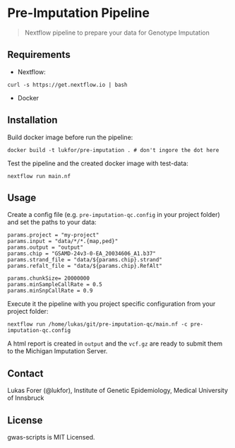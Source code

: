 # Pre-Imputation Pipeline

> Nextflow pipeline to prepare your data for Genotype Imputation

## Requirements

- Nextflow:

```
curl -s https://get.nextflow.io | bash
```

- Docker

## Installation

Build docker image before run the pipeline:

```
docker build -t lukfor/pre-imputation . # don't ingore the dot here
```


Test the pipeline and the created docker image with test-data:

```
nextflow run main.nf
```

## Usage

Create a config file (e.g. `pre-imputation-qc.config` in your project folder) and set the paths to your data:

```
params.project = "my-project"
params.input = "data/*/*.{map,ped}"
params.output = "output"
params.chip = "GSAMD-24v3-0-EA_20034606_A1.b37"
params.strand_file = "data/${params.chip}.strand"
params.refalt_file = "data/${params.chip}.RefAlt"

params.chunkSize= 20000000
params.minSampleCallRate = 0.5
params.minSnpCallRate = 0.9
```

Execute it the pipeline with you project specific configuration from your project folder:

```
nextflow run /home/lukas/git/pre-imputation-qc/main.nf -c pre-imputation-qc.config
```

A html report is created in `output` and the `vcf.gz` are ready to submit them to the Michigan Imputation Server.

## Contact

Lukas Forer (@lukfor), Institute of Genetic Epidemiology, Medical University of Innsbruck

## License
gwas-scripts is MIT Licensed.
